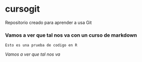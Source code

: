 # cursogit
Repositorio creado para aprender a usa Git

### Vamos a ver que tal nos va con un curso de markdown

```{r}
Esto es una prueba de codigo en R
```

*Vamos a ver que tal nos va*
